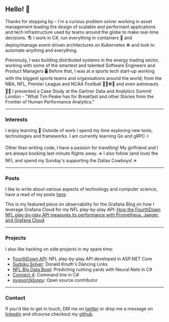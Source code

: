 
## Hello! 👋

Thanks for stopping by - I'm a curious problem solver working in asset management 
leading the design of scalable and performant applications and tech infrastructure 
used by teams around the globe to make real-time decisions. 🌎 I work in C#, run 
everything in containers 🐳 and deploy/manage event-driven architectures on 
Kubernetes ☸ and look to automate anything and everything.

Previosuly, I was building distributed systems in the energy trading sector, working 
with some of the smartest and talented Software Engineers and Product Managers 🖥️ 
Before that, I was at a sports tech start-up working with the biggest sports teams 
and organisations around the world; from the NBA, NFL, Premier League and NCAA Football 
🏀🏈⚽🏃 and even astronauts 🧑‍🚀 I presented a Case Study at the Gartner Data and Analytics 
Summit London - "What Tim Peake has for Breakfast and other Stories from the Frontier 
of Human Performance Analytics."

* * *

### Interests

I enjoy learning 🤟 Outside of work I spend my time exploring new tools, technologies 
and frameworks. I am currently learning Go and gRPC ⚡

Other than writing code, I have a passion for travelling! My girlfriend and I are 
always booking last-minute flights away. ✈️ I also follow (and love) the NFL and spend 
my Sunday's supporting the Dallas Cowboys! ✭

* * *

### Posts

I like to write about various aspects of technology and computer science, have a read 
of my posts [here](./posts.html).

This is my featured piece on observability for the Grafana Blog on how I leverage 
Grafana Cloud for my NFL play-by-play API: [How the FourthDown NFL play-by-play API measures its performance with Prometheus, Jaeger, and Grafana Cloud](https://grafana.com/blog/2021/02/05/how-the-fourthdown-nfl-play-by-play-api-measures-its-performance-with-prometheus-jaeger-and-grafana-cloud/)

* * *

### Projects

I also like hacking on side projects in my spare time:

- [FourthDown API](https://fourthdown.azurewebsites.net/): NFL play-by-play API 
developed in ASP.NET Core
- [Sudoku Solver](https://github.com/pratikthanki/Revlos): Donald Knuth's Dancing Links
- [NFL Big Data Bowl](https://github.com/pratikthanki/BigDataBowl): Predicting rushing 
yards with Neural Nets in C#
- [Connect 4](https://github.com/pratikthanki/Connect4): Command line in C#
- [pysport/kloppy](https://github.com/pysport/kloppy/): Open source contributor

* * *

### Contact

If you'd like to get in touch, DM me on [twitter](https://twitter.com/pratik_thanki) 
or drop me a message on [linkedin](https://www.linkedin.com/in/-pratikthanki/) and ofcourse 
checkout my [github](https://github.com/pratikthanki/).
